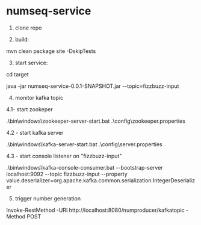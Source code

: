 # numseq-service

1) clone repo


2) build:

mvn clean package site -DskipTests


3) start service:

cd target

java -jar numseq-service-0.0.1-SNAPSHOT.jar --topic=fizzbuzz-input


4) monitor kafka topic

4.1- start zookeper

.\bin\windows\zookeeper-server-start.bat .\config\zookeeper.properties

4.2 - start kafka server

.\bin\windows\kafka-server-start.bat .\config\server.properties

4.3 - start console listener on "fizzbuzz-input"

.\bin\windows\kafka-console-consumer.bat --bootstrap-server localhost:9092 --topic fizzbuzz-input --property 
value.deserializer=org.apache.kafka.common.serialization.IntegerDeserializer


5) trigger number generation

Invoke-RestMethod -URI http://localhost:8080/numproducer/kafkatopic  -Method POST

